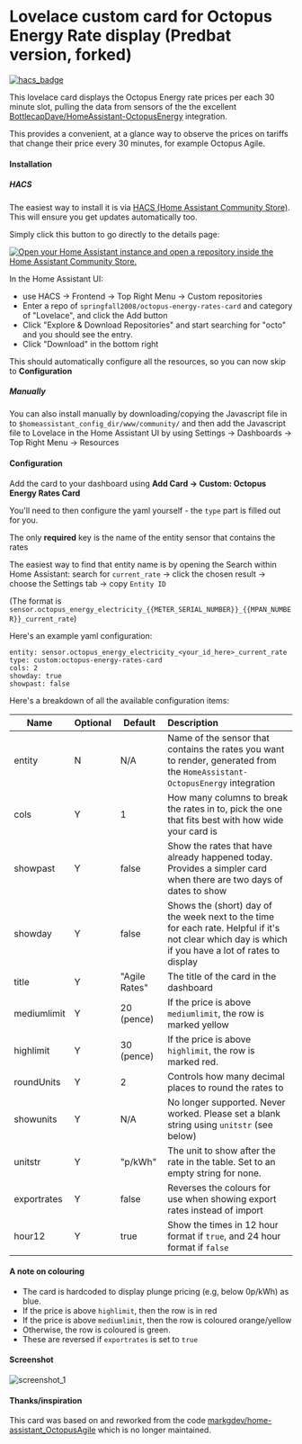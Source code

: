 # Lovelace custom card for Octopus Energy Rate display (Predbat version, forked)

[![hacs_badge](https://img.shields.io/badge/HACS-Default-orange.svg)](https://github.com/hacs/integration)


This lovelace card displays the Octopus Energy rate prices per each 30 minute slot, pulling the
data from sensors of the the excellent [BottlecapDave/HomeAssistant-OctopusEnergy](https://github.com/BottlecapDave/)
integration.

This provides a convenient, at a glance way to observe the prices on tariffs that change their price every 30 minutes, for example Octopus Agile.


#### Installation
##### HACS
The easiest way to install it is via [HACS (Home Assistant Community Store)](https://github.com/hacs/frontend). This will ensure you get updates automatically too. 

Simply click this button to go directly to the details page:

[![Open your Home Assistant instance and open a repository inside the Home Assistant Community Store.](https://my.home-assistant.io/badges/hacs_repository.svg)](https://my.home-assistant.io/redirect/hacs_repository/?owner=lozzd&repository=octopus-energy-rates-card&category=plugin)
    
In the Home Assistant UI:
* use HACS -> Frontend -> Top Right Menu -> Custom repositories
* Enter a repo of `springfall2008/octopus-energy-rates-card` and category of "Lovelace", and click the Add button
* Click "Explore & Download Repositories" and start searching for "octo" and you should see the entry. 
* Click "Download" in the bottom right

This should automatically configure all the resources, so you can now skip to **Configuration**

##### Manually
You can also install manually by downloading/copying the Javascript file in to `$homeassistant_config_dir/www/community/` and then add the Javascript file to Lovelace in the Home Assistant UI by using
Settings -> Dashboards -> Top Right Menu -> Resources

#### Configuration
Add the card to your dashboard using **Add Card -> Custom: Octopus Energy Rates Card**

You'll need to then configure the yaml yourself - the `type` part is filled out for you. 

The only **required** key is the name of the entity sensor that contains the rates

The easiest way to find that entity name is by opening the Search within Home Assistant: search for `current_rate` -> click the chosen result -> choose the Settings tab -> copy `Entity ID`

(The format is `sensor.octopus_energy_electricity_{{METER_SERIAL_NUMBER}}_{{MPAN_NUMBER}}_current_rate`)

Here's an example yaml configuration:

```
entity: sensor.octopus_energy_electricity_<your_id_here>_current_rate
type: custom:octopus-energy-rates-card
cols: 2
showday: true
showpast: false
```

Here's a breakdown of all the available configuration items:

| Name        | Optional | Default       | Description                                                                                                                                          |
|-------------|----------|---------------|:-----------------------------------------------------------------------------------------------------------------------------------------------------|
| entity      | N        | N/A           | Name of the sensor that contains the rates you want to render, generated from the `HomeAssistant-OctopusEnergy` integration                          |
| cols        | Y        | 1             | How many columns to break the rates in to, pick the one that fits best with how wide your card is                                                    |
| showpast    | Y        | false         | Show the rates that have already happened today. Provides a simpler card when there are two days of dates to show                                    |
| showday     | Y        | false         | Shows the (short) day of the week next to the time for each rate. Helpful if it's not clear which day is which if you have a lot of rates to display |
| title       | Y        | "Agile Rates" | The title of the card in the dashboard                                                                                                               |
| mediumlimit | Y        | 20 (pence)    | If the price is above `mediumlimit`, the row is marked yellow                                                                                        |
| highlimit   | Y        | 30 (pence)    | If the price is above `highlimit`, the row is marked red.                                                                                            |
| roundUnits  | Y        | 2             | Controls how many decimal places to round the rates to                                                                                               |
| showunits   | Y        | N/A          | No longer supported. Never worked. Please set a blank string using `unitstr` (see below)                                                                                        |
| unitstr   | Y        | "p/kWh"          | The unit to show after the rate in the table. Set to an empty string for none.                                                                                         |
| exportrates   | Y        | false          | Reverses the colours for use when showing export rates instead of import                                                                              |
| hour12   | Y        | true          | Show the times in 12 hour format if `true`, and 24 hour format if `false`                                                                            |



#### A note on colouring

* The card is hardcoded to display plunge pricing (e.g, below 0p/kWh) as blue. 
* If the price is above `highlimit`, then the row is in red
* If the price is above `mediumlimit`, then the row is coloured orange/yellow
* Otherwise, the row is coloured is green. 
* These are reversed if `exportrates` is set to `true`

#### Screenshot
![screenshot_1](assets/screenshot_1.png)


#### Thanks/inspiration
This card was based on and reworked from the code [markgdev/home-assistant_OctopusAgile](https://github.com/markgdev/home-assistant_OctopusAgile/tree/master/custom_cards) which is no longer maintained. 
